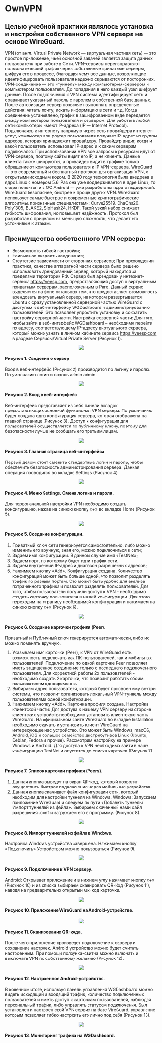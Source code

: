 # OwnVPN
## Целью учебной практики являлось установка и настройка собственного VPN сервера на основе WireGuard.
VPN (от англ. Virtual Private Network — виртуальная частная сеть) — это простое приложение, чьей основной задачей является защита данных пользователя при работе в Сети. VPN-сервисы перенаправляют пользовательский трафик через собственные приватные серверы, шифруя его в процессе, благодаря чему все данные, позволяющие идентифицировать пользователя надежно скрываются от посторонних.
VPN-соединение — это «туннель» между компьютером-сервером и компьютером пользователя. До попадания в него каждый узел шифрует данные.
После подключения к VPN система идентифицирует сеть и сравнивает указанный пароль с паролем в собственной базе данных.
После авторизации сервер позволяет выполнять определенные действия: читать почту, искать информацию в сети и т.д. Когда соединение установлено, трафик в зашифрованном виде передается между компьютером пользователя и сервером. Для работы в любой сети компьютеры имеют IP-адреса (IP — Internet Protocol).
Подключаясь к интернету напрямую через сеть провайдера интернет-услуг, компьютер или роутер пользователя получает IP-адрес из группы адресов, которая принадлежит провайдеру. Провайдер видит, когда и какой пользователь использовал IP-адрес и к каким серверам подключался. При использовании VPN все запросы к ресурсам идут от VPN-сервера, поэтому сайты видят его IP, а не клиента. Данные клиента также шифруются, а провайдер видит в трафике только обращение от компьютера пользователя к IP VPN-сервера.
WireGuard — это современный и бесплатный протокол для организации VPN, с открытыми исходным кодом. В 2020 году технология была внедрена в ядро Linux с номером 5.6. Раз она уже поддерживается в ядре Linux, то скоро появится и в ОС Android — уже разработаны ядра с поддержкой. WireGuard безопаснее, быстрее и проще других VPN. 
WireGuard использует самые быстрые и современные криптографические алгоритмы, признанные специалистами: Curve25519, ChaCha20, Poly1305, BLAKE2, SipHash24, HKDF. Такой узкий набор снижает гибкость шифрования, но повышает надёжность. Протокол был разработан с прицелом на меньшую сложность, что делает его устойчивым к атакам.
## Преимущества собственного VPN сервера:
-	Возможность гибкой настройки;
-	Наивысшая скорость соединения;
-	Отсутствие зависимости от сторонних сервисов;
При прохождении практики, качестве аппаратной части сервера было решено использовать арендованный сервер, который находится за пределами территории РФ. Сервер был арендован у интернет-сервиса https://veesp.com, предоставляющий доступ к виртуальным приватным серверам, расположенным в Риге. Данный сервис выделяется на фоне остальных тем, что предоставляет возможность арендовать виртуальный сервер, на котором развертывается Ubuntu с сразу установленной серверной частью WireGuard с доступом к веб-интерфейсу WGDashboard и администрированию пользователей. Это позволяет упростить установку и сократить настройку серверной части.
Настройка серверной части:
Для того, чтобы зайти в веб-интерфейс WGDashboard – необходимо перейти по адресу, соответствующему IP-адресу виртуального сервера, который можно узнать  в личном кабинете сервиса https://veesp.com в разделе Сервисы/Virtual Private Server (Рисунок 1).

<p align="center">
 <img src ="Скриншоты/1.png">
</p>

#### Рисунок 1. Сведения о сервер
Вход в веб-интерфейс (Рисунок 2) производится по логину и паролю. По умолчанию логин и пароль admin admin.

<p align="center">
 <img src ="Скриншоты/2.png">
</p>

#### Рисунок 2. Вход в веб-интерфейс
Веб-интерфейс представляет из себя панели вкладок, предоставляющих основной функционал VPN сервера. По умолчанию будет создана одна конфигурация сервера, которая отображена на главной странице (Рисунок 3). Доступ к конфигурации для пользователей осуществляется по публичному ключу, поэтому для безопасности лучше не сообщать его третьим лицам.

<p align="center">
 <img src ="Скриншоты/3.png">
</p>

#### Рисунок 3. Главная страница веб-интерфейса
Первый делом стоит сменить стандартные логин и пароль, чтобы обеспечить безопасность администрирования сервера. Данная операция проводится во вкладке Settings (Рисунок 4).

<p align="center">
 <img src ="Скриншоты/4.png">
</p>

#### Рисунок 4. Меню Settings. Смена логина и пароля.
Для первоначальной настройки VPN необходимо создать конфигурацию, нажав на синюю кнопку «+» во вкладке Home (Рисунок 5).

<p align="center">
 <img src ="Скриншоты/5.png">
</p>

#### Рисунок 5. Создание конфигурации.
1.	Приватный ключ сети генерируется самостоятельно, либо можно изменить его вручную, зная его, можно подключиться к сети;
2.	Задаем имя конфигурации. В данном случае имя «TestNet»;
3.	Задаем порт, по которому будет идти трафик сети;
4.	Задаем внутренний IP-адрес и диапазон разрешенных адресов;
5.	Нажимаем кнопку «Add».
Конфигурация создана.
Количество конфигураций может быть больше одной, что позволит разделять трафик по разным портам. Это может быть удобно для анализа потраченного трафика и позволит разделять пользователей.
Для того, чтобы пользователи получили доступ к VPN – необходимо создать карточку пользователя в нашей конфигурации. Для этого переходим на страницу необходимой конфигурации и нажимаем на синюю кнопку «+» (Рисунок 6).

<p align="center">
 <img src ="Скриншоты/6.png">
</p>

#### Рисунок 6. Создание карточки профиля (Peer).
Приватный и Публичный ключ генерируется автоматически, либо их можно поменять вручную.
1.	Указываем имя карточки (Peer), к VPN от WireGuard есть возможность подключать как ПК-пользователей, так и мобильных пользователей. Подключение по одной карточке Peer позволяет иметь защищённое соединение только с последнего подключенного пользователя. Для корректной работы 2х пользователей – необходимо создать 2 карточки, что позволит работать обоим пользователям одновременно.
2.	Выбираем адрес пользователя, который будет присвоен ему внутри системы, что позволит организовать локальный VPN-туннель между пользователями одной конфигурации.
3.	Нажимаем кнопку «Add».
Карточка профиля создана.
Настройка клиентской части:
Для доступа к нашему VPN серверу на стороне клиентских устройств необходимо установить клиентскую часть WireGuard. На официальном сайте WireGuard во вкладке Installation необходимо скачать и установить клиент WireGuard на интересующее нас устройство. Это может быть Windows, macOS, Android, iOS и большое семейство дистрибутивов Linux (Ubuntu, Debian, Fedora и прочие).
Рассмотрим настройку на примере Windows и Android.
Для доступа к VPN необходимо зайти в нашу конфигурацию TestNet и опустится до списка карточек (Рисунок 7).

<p align="center">
 <img src ="Скриншоты/7.png">
</p>

#### Рисунок 7. Список карточки профиля (Peers).
1.	Данная кнопка выведет на экран QR-код, который позволит осуществить быстрое подключение через мобильные устройства.
2.	Данная кнопка скачивает файл конфигурации сети, который необходим для настройки туннеля на Windows.
Windows:
Запускаем приложение WireGuard и следуем по пути «Добавить туннель/Импорт туннелей из файла». Выбираем скаченный нами файл разрешения .conf и загружаем его в программу. (Рисунок 8).

<p align="center">
 <img src ="Скриншоты/8.png">
</p>

#### Рисунок 8. Импорт туннелей из файла в Windows.
Настройка Windows устройства завершена. Нажимаем кнопку «Подключить» Устройством можно пользоваться (Рисунок 9).

<p align="center">
 <img src ="Скриншоты/9.png">
</p>

#### Рисунок 9. Подключение к VPN серверу.
Android:
Открывает приложение и в нижнем углу нажимает кнопку «+» (Рисунок 10) и из списка выбираем сканировать QR-Код (Рисунок 11), наводя на предварительно открытый QR-код карточки.

<p align="center">
 <img src ="Скриншоты/10.jpg">
</p>

#### Рисунок 10. Приложение WireGuard на Android-устройстве.

<p align="center">
 <img src ="Скриншоты/11.png">
</p>

#### Рисунок 11. Сканирование QR-кода.
После чего приложение произведет подключение к серверу и сохранение настроек. Android устройство можно будет считать настроенным. При помощи ползунка-свитча можно включать и выключать VPN по собственному желанию (Рисунок 12).

<p align="center">
 <img src ="Скриншоты/12.jpg">
</p>

#### Рисунок 12. Настроенное Android-устройство.
В конечном итоге, используя панель управления WGDashboard можно видеть исходящий и входящий трафик, количество подключенных пользователей и иметь доступ к карточкам пользователей, наблюдая персональный трафик, либо управлять статусом подключения. Был установлен и настроен свой VPN сервис на базе VireGuard, управление которым позволяет гибко настроить его лично под себя (Рисунок 13).

<p align="center">
 <img src ="Скриншоты/13.png">
</p>

#### Рисунок 13. Мониторинг трафика на WGDashboard.

